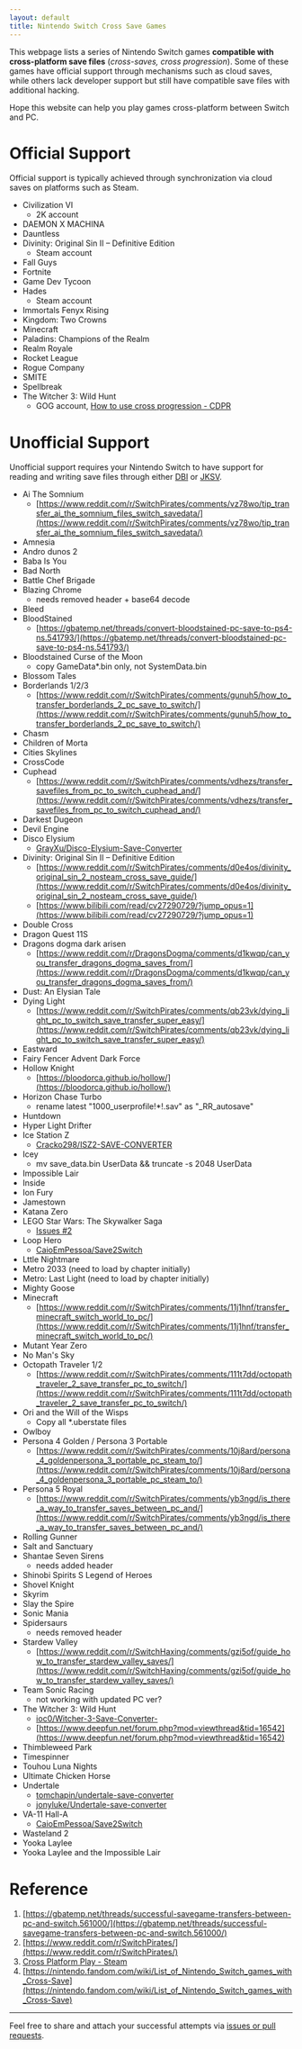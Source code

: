 ```yaml
---
layout: default
title: Nintendo Switch Cross Save Games
---
```


This webpage lists a series of Nintendo Switch games **compatible with cross-platform save files** (*cross-saves, cross progression*).
Some of these games have official support through mechanisms such as cloud saves, while others lack developer support but still have compatible save files with additional hacking.

Hope this website can help you play games cross-platform between Switch and PC.

# Official Support

Official support is typically achieved through synchronization via cloud saves on platforms such as Steam.

- Civilization VI
  - 2K account
- DAEMON X MACHINA
- Dauntless
- Divinity: Original Sin II – Definitive Edition
  - Steam account
- Fall Guys
- Fortnite
- Game Dev Tycoon
- Hades
  - Steam account
- Immortals Fenyx Rising
- Kingdom: Two Crowns
- Minecraft
- Paladins: Champions of the Realm
- Realm Royale
- Rocket League
- Rogue Company
- SMITE
- Spellbreak
- The Witcher 3: Wild Hunt
  - GOG account, [How to use cross progression - CDPR](https://support.cdprojektred.com/en/witcher-3/nintendo-switch/sp-technical/issue/2431/how-to-use-cross-progression-2)

# Unofficial Support

Unofficial support requires your Nintendo Switch to have support for reading and writing save files through either [DBI](https://github.com/rashevskyv/dbi) or [JKSV](https://github.com/J-D-K/JKSV).

- Ai The Somnium
  - [https://www.reddit.com/r/SwitchPirates/comments/vz78wo/tip_transfer_ai_the_somnium_files_switch_savedata/](https://www.reddit.com/r/SwitchPirates/comments/vz78wo/tip_transfer_ai_the_somnium_files_switch_savedata/)
- Amnesia
- Andro dunos 2
- Baba Is You
- Bad North
- Battle Chef Brigade
- Blazing Chrome
  - needs removed header + base64 decode
- Bleed
- BloodStained
  - [https://gbatemp.net/threads/convert-bloodstained-pc-save-to-ps4-ns.541793/](https://gbatemp.net/threads/convert-bloodstained-pc-save-to-ps4-ns.541793/)
- Bloodstained Curse of the Moon 
  - copy GameData*.bin only, not SystemData.bin
- Blossom Tales
- Borderlands 1/2/3
  - [https://www.reddit.com/r/SwitchPirates/comments/gunuh5/how_to_transfer_borderlands_2_pc_save_to_switch/](https://www.reddit.com/r/SwitchPirates/comments/gunuh5/how_to_transfer_borderlands_2_pc_save_to_switch/)
- Chasm
- Children of Morta
- Cities Skylines
- CrossCode
- Cuphead
  - [https://www.reddit.com/r/SwitchPirates/comments/vdhezs/transfer_savefiles_from_pc_to_switch_cuphead_and/](https://www.reddit.com/r/SwitchPirates/comments/vdhezs/transfer_savefiles_from_pc_to_switch_cuphead_and/)
- Darkest Dugeon
- Devil Engine
- Disco Elysium
  - [GrayXu/Disco-Elysium-Save-Converter](https://github.com/GrayXu/Disco-Elysium-Save-Converter)
- Divinity: Original Sin II – Definitive Edition
  - [https://www.reddit.com/r/SwitchPirates/comments/d0e4os/divinity_original_sin_2_nosteam_cross_save_guide/](https://www.reddit.com/r/SwitchPirates/comments/d0e4os/divinity_original_sin_2_nosteam_cross_save_guide/)
  - [https://www.bilibili.com/read/cv27290729/?jump_opus=1](https://www.bilibili.com/read/cv27290729/?jump_opus=1)
- Double Cross
- Dragon Quest 11S
- Dragons dogma dark arisen
  - [https://www.reddit.com/r/DragonsDogma/comments/d1kwqp/can_you_transfer_dragons_dogma_saves_from/](https://www.reddit.com/r/DragonsDogma/comments/d1kwqp/can_you_transfer_dragons_dogma_saves_from/)
- Dust: An Elysian Tale
- Dying Light
  - [https://www.reddit.com/r/SwitchPirates/comments/qb23vk/dying_light_pc_to_switch_save_transfer_super_easy/](https://www.reddit.com/r/SwitchPirates/comments/qb23vk/dying_light_pc_to_switch_save_transfer_super_easy/)
- Eastward
- Fairy Fencer Advent Dark Force
- Hollow Knight
  - [https://bloodorca.github.io/hollow/](https://bloodorca.github.io/hollow/)
- Horizon Chase Turbo 
  - rename latest "1000_userprofile!*!.sav" as "_RR_autosave"
- Huntdown
- Hyper Light Drifter
- Ice Station Z
  - [Cracko298/ISZ2-SAVE-CONVERTER](https://github.com/Cracko298/ISZ2-SAVE-CONVERTER)
- Icey
  - mv save_data.bin UserData && truncate -s 2048 UserData
- Impossible Lair
- Inside
- Ion Fury
- Jamestown
- Katana Zero
- LEGO Star Wars: The Skywalker Saga
  - [Issues #2](https://github.com/NS-cross-save-games/ns-cross-save-games.github.io/issues/2)
- Loop Hero
  - [CaioEmPessoa/Save2Switch](https://github.com/CaioEmPessoa/Save2Switch)
- Lttle Nightmare
- Metro 2033 (need to load by chapter initially)
- Metro: Last Light (need to load by chapter initially)
- Mighty Goose
- Minecraft
  - [https://www.reddit.com/r/SwitchPirates/comments/11j1hnf/transfer_minecraft_switch_world_to_pc/](https://www.reddit.com/r/SwitchPirates/comments/11j1hnf/transfer_minecraft_switch_world_to_pc/)
- Mutant Year Zero
- No Man's Sky
- Octopath Traveler 1/2
  - [https://www.reddit.com/r/SwitchPirates/comments/111t7dd/octopath_traveler_2_save_transfer_pc_to_switch/](https://www.reddit.com/r/SwitchPirates/comments/111t7dd/octopath_traveler_2_save_transfer_pc_to_switch/)
- Ori and the Will of the Wisps
  - Copy all \*.uberstate files
- Owlboy
- Persona 4 Golden / Persona 3 Portable
  - [https://www.reddit.com/r/SwitchPirates/comments/10j8ard/persona_4_goldenpersona_3_portable_pc_steam_to/](https://www.reddit.com/r/SwitchPirates/comments/10j8ard/persona_4_goldenpersona_3_portable_pc_steam_to/)
- Persona 5 Royal
  - [https://www.reddit.com/r/SwitchPirates/comments/yb3ngd/is_there_a_way_to_transfer_saves_between_pc_and/](https://www.reddit.com/r/SwitchPirates/comments/yb3ngd/is_there_a_way_to_transfer_saves_between_pc_and/)
- Rolling Gunner
- Salt and Sanctuary
- Shantae Seven Sirens
  - needs added header
- Shinobi Spirits S Legend of Heroes
- Shovel Knight
- Skyrim
- Slay the Spire
- Sonic Mania
- Spidersaurs
  - needs removed header
- Stardew Valley
  - [https://www.reddit.com/r/SwitchHaxing/comments/gzi5of/guide_how_to_transfer_stardew_valley_saves/](https://www.reddit.com/r/SwitchHaxing/comments/gzi5of/guide_how_to_transfer_stardew_valley_saves/)
- Team Sonic Racing
  - not working with updated PC ver?
- The Witcher 3: Wild Hunt
  - [ioc0/Witcher-3-Save-Converter-](https://github.com/ioc0/Witcher-3-Save-Converter-)
  - [https://www.deepfun.net/forum.php?mod=viewthread&tid=16542](https://www.deepfun.net/forum.php?mod=viewthread&tid=16542)
- Thimbleweed Park
- Timespinner
- Touhou Luna Nights
- Ultimate Chicken Horse
- Undertale
  - [tomchapin/undertale-save-converter](https://github.com/tomchapin/undertale-save-converter)
  - [jonyluke/Undertale-save-converter](https://github.com/jonyluke/Undertale-save-converter)
- VA-11 Hall-A
  - [CaioEmPessoa/Save2Switch](https://github.com/CaioEmPessoa/Save2Switch)
- Wasteland 2
- Yooka Laylee
- Yooka Laylee and the Impossible Lair

# Reference

1. [https://gbatemp.net/threads/successful-savegame-transfers-between-pc-and-switch.561000/](https://gbatemp.net/threads/successful-savegame-transfers-between-pc-and-switch.561000/)
2. [https://www.reddit.com/r/SwitchPirates/](https://www.reddit.com/r/SwitchPirates/)
3. [Cross Platform Play - Steam](https://store.steampowered.com/curator/39520863-Cross-Platform-Play/list/72511/)
4. [https://nintendo.fandom.com/wiki/List_of_Nintendo_Switch_games_with_Cross-Save](https://nintendo.fandom.com/wiki/List_of_Nintendo_Switch_games_with_Cross-Save)

---

Feel free to share and attach your successful attempts via [issues or pull requests](https://github.com/NS-cross-save-games/ns-cross-save-games.github.io).